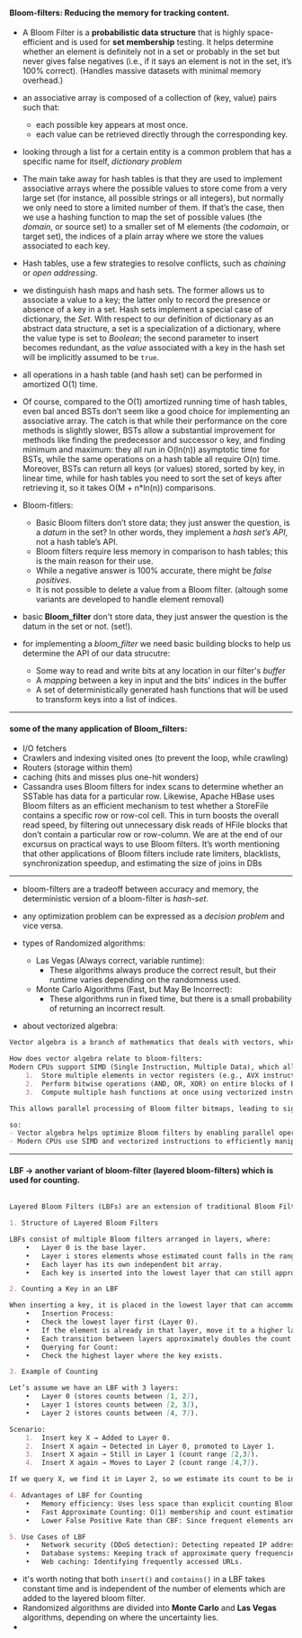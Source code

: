 #### Bloom-filters: Reducing the memory for tracking content.

- A Bloom Filter is a **probabilistic data structure** that is highly space-efficient and is used for **set membership** testing. It helps determine whether an element is definitely not in a set or probably in the set but never gives false negatives (i.e., if it says an element is not in the set, it’s 100% correct). (Handles massive datasets with minimal memory overhead.)

- an associative array is composed of a collection of (key, value) pairs such that:
  - each possible key appears at most once.
  - each value can be retrieved directly through the corresponding key.

- looking through a list for a certain entity is a common problem that has a specific name for itself, *dictionary problem*
- The main take away for hash
tables is that they are used to implement associative arrays where the possible values to
store come from a very large set (for instance, all possible strings or all integers), but
normally we only need to store a limited number of them. If that’s the case, then we
use a hashing function to map the set of possible values (the *domain*, or source set) to
a smaller set of M elements (the *codomain*, or target set), the indices of a plain array
where we store the values associated to each key.

- Hash tables, use a few strategies to resolve conflicts, such as *chaining* or *open addressing*.

- we distinguish hash maps and
hash sets. The former allows us to associate a value to a key; the latter only to record the
presence or absence of a key in a set. Hash sets implement a special case of dictionary,
the *Set*. With respect to our definition of dictionary as an abstract data structure, a set is a specialization of a dictionary, where the value type is set to *Boolean*; the second parameter to insert becomes redundant, as the
*value* associated with a key in the hash set will be implicitly assumed to be `true`.

- all operations in a hash table (and hash set) can be performed in amortized O(1) time.

- Of course, compared to the O(1) amortized running time of hash tables, even bal
anced BSTs don’t seem like a good choice for implementing an associative array. The
catch is that while their performance on the core methods is slightly slower, BSTs allow
a substantial improvement for methods like finding the predecessor and successor o
key, and finding minimum and maximum: they all run in O(ln(n)) asymptotic time
for BSTs, while the same operations on a hash table all require O(n) time.
Moreover, BSTs can return all keys (or values) stored, sorted by key, in linear time,
while for hash tables you need to sort the set of keys after retrieving it, so it takes O(M +
n*ln(n)) comparisons.

- Bloom-fitlers:
    - Basic Bloom filters don’t store data; they just answer the question, is a *datum* in
	the set? In other words, they implement a *hash set’s API*, not a hash table’s API.
	- Bloom filters require less memory in comparison to hash tables; this is the main
	reason for their use.
	- While a negative answer is 100% accurate, there might be *false positives*. 
	- It is not possible to delete a value from a Bloom filter. (altough some variants are developed to handle element removal)

- basic **Bloom_filter** don't store data, they just answer the question is the datum in the set or not. (set!).

- for implementing a *bloom_filter* we need basic building blocks to help us determine the API of our data strucutre:
    - Some way to read and write bits at any location in our filter's *buffer*
    - A *mapping* between a key in input and the bits' indices in the buffer
    - A set of deterministically generated hash functions that will be used to transform keys into a list of indices.
---
#### some of the many application of Bloom_filters:
- I/O fetchers
- Crawlers and indexing visited ones (to prevent the loop, while crawling)
- Routers (storage within them)
- caching (hits and misses plus one-hit wonders)
- Cassandra uses Bloom filters for index scans to determine whether an SSTable has
data for a particular row.
Likewise, Apache HBase uses Bloom filters as an efficient mechanism to test
whether a StoreFile contains a specific row or row-col cell. This in turn boosts the
overall read speed, by filtering out unnecessary disk reads of HFile blocks that don’t
contain a particular row or row-column.
We are at the end of our excursus on practical ways to use Bloom filters. It’s worth
mentioning that other applications of Bloom filters include rate limiters, blacklists,
synchronization speedup, and estimating the size of joins in DBs
---
- bloom-filters are a tradeoff between accuracy and memory, the deterministic version of a bloom-filter is *hash-set*.

- any optimization problem can be expressed as a *decision problem* and vice versa.
- types of Randomized algorithms:
    - Las Vegas (Always correct, variable runtime):
        - These algorithms always produce the correct result, but their runtime varies depending on the randomness used.
    - Monte Carlo Algorithms (Fast, but May Be Incorrect):
        - These algorithms run in fixed time, but there is a small probability of returning an incorrect result.

- about vectorized algebra:
```markdown
Vector algebra is a branch of mathematics that deals with vectors, which are quantities having both magnitude and direction. It is widely used in computer science, physics, and engineering.

How does vector algebra relate to bloom-filters:
Modern CPUs support SIMD (Single Instruction, Multiple Data), which allows vectorized operations on multiple bits at once. Instead of processing one bit at a time, we can:
	1.	Store multiple elements in vector registers (e.g., AVX instructions in x86 CPUs).
	2.	Perform bitwise operations (AND, OR, XOR) on entire blocks of bits.
	3.	Compute multiple hash functions at once using vectorized instructions.

This allows parallel processing of Bloom filter bitmaps, leading to significant speed improvements.

so:
- Vector algebra helps optimize Bloom filters by enabling parallel operations on multiple bits
- Modern CPUs use SIMD and vectorized instructions to efficiently manipulate Bloom filter bit arrays.
```

---
#### LBF -> another variant of bloom-filter (layered bloom-filters) which is used for counting.
```markdown

Layered Bloom Filters (LBFs) are an extension of traditional Bloom Filters designed for approximate membership queries with counting capabilities. They maintain multiple layers of Bloom filters, each representing different frequency ranges, allowing approximate counting of elements in a set. Here’s how an LBF is used for counting:

1. Structure of Layered Bloom Filters

LBFs consist of multiple Bloom filters arranged in layers, where:
	•	Layer 0 is the base layer.
	•	Layer i stores elements whose estimated count falls in the range `2^i, 2^(i + 1) - 1`.
	•	Each layer has its own independent bit array.
	•	Each key is inserted into the lowest layer that can still approximate its count.

2. Counting a Key in an LBF

When inserting a key, it is placed in the lowest layer that can accommodate its estimated count.
	•	Insertion Process:
	•	Check the lowest layer first (Layer 0).
	•	If the element is already in that layer, move it to a higher layer when needed (i.e., when its count surpasses the current layer’s threshold).
	•	Each transition between layers approximately doubles the count estimate.
	•	Querying for Count:
	•	Check the highest layer where the key exists.

3. Example of Counting

Let’s assume we have an LBF with 3 layers:
	•	Layer 0 (stores counts between [1, 2]),
	•	Layer 1 (stores counts between [2, 3]),
	•	Layer 2 (stores counts between [4, 7]).

Scenario:
	1.	Insert key X → Added to Layer 0.
	2.	Insert X again → Detected in Layer 0, promoted to Layer 1.
	3.	Insert X again → Still in Layer 1 (count range [2,3]).
	4.	Insert X again → Moves to Layer 2 (count range [4,7]).

If we query X, we find it in Layer 2, so we estimate its count to be in the range [4, 7].

4. Advantages of LBF for Counting
	•	Memory efficiency: Uses less space than explicit counting Bloom filters (CBFs).
	•	Fast Approximate Counting: O(1) membership and count estimation.
	•	Lower False Positive Rate than CBF: Since frequent elements are moved to upper layers, LBFs reduce collision chances.

5. Use Cases of LBF
	•	Network security (DDoS detection): Detecting repeated IP addresses.
	•	Database systems: Keeping track of approximate query frequencies.
	•	Web caching: Identifying frequently accessed URLs.

```
- it's worth noting that both `insert()` and `contains()` in a LBF takes constant time and is independent of the number of elements which are added to the layered bloom filter.
- Randomized algorithms are divided into **Monte Carlo** and **Las Vegas** algorithms, depending on where the uncertainty lies.
- 